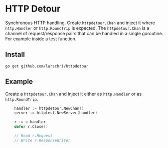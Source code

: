 # HTTP Detour

Synchronous HTTP handling. Create `httpdetour.Chan` and inject it where `http.Handler` or `http.RoundTrip` is expected.
The `httpdetour.Chan` is a channel of request/response pairs that can be handled in a single goroutine. For example inside a test function.

## Install

    go get github.com/larschri/httpdetour

## Example

Create a `httpdetour.Chan` and inject it either as `http.Handler` or as `http.RoundTrip`.

```go
	handler := httpdetour.NewChan()
	server := httptest.NewServer(handler)

	r := <-handler
	defer r.Close()

	// Read r.Request
	// Write r.ResponseWriter
```
